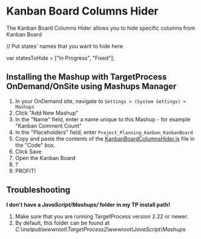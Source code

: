 Kanban Board Columns Hider
==========================

The Kanban Board Columns Hider allows you to hide specific columns from Kanban Board

 // Put states' names that you want to hide here
 
 var statesToHide = ["In Progress", "Fixed"];


Installing the Mashup with TargetProcess OnDemand/OnSite using Mashups Manager
-------------------------------------------------

1. In your OnDemand site, navigate to ```Settings > (System Settings) > Mashups```
2. Click "Add New Mashup"
3. In the "Name" field, enter a name unique to this Mashup - for example "Kanban Comment Count"
4. In the "Placeholders" field, enter ```Project_Planning_Kanban_KanbanBoard```
5. Copy and paste the contents of the [KanbanBoardColumnsHider.js](https://raw.github.com/TargetProcess/MashupsLibrary/master/Kanban%20Board%20Columns%20Hider/KanbanBoardColumnsHider.js) file in the "Code" box.
6. Click Save
7. Open the Kanban Board
8. ?
9. PROFIT!


Troubleshooting
---------------

**I don't have a _JavaScript/Mashups/_ folder in my TP install path!**

1. Make sure that you are running TargetProcess version 2.22 or newer.
2. By default, this folder can be found at _C:\inetpub\wwwroot\TargetProcess2\wwwroot\JavaScript\Mashups_
